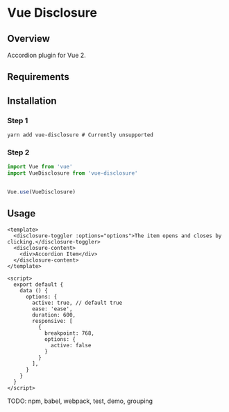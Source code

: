 # Vue Disclosure

## Overview

Accordion plugin for Vue 2.

## Requirements


## Installation

### Step 1

```
yarn add vue-disclosure # Currently unsupported
```

### Step 2

```js
import Vue from 'vue'
import VueDisclosure from 'vue-disclosure'


Vue.use(VueDisclosure)
```

## Usage

```vue
<template>
  <disclosure-toggler :options="options">The item opens and closes by clicking.</disclosure-toggler>
  <disclosure-content>
    <div>Accordion Item</div>
  </disclosure-content>
</template>

<script>
  export default {
    data () {
      options: {
        active: true, // default true
        ease: 'ease',
        duration: 600,
        responsive: [
          {
            breakpoint: 768,
            options: {
              active: false
            }
          }
        ],
      }
    }
  }
</script>
```

TODO: npm, babel, webpack, test, demo, grouping
